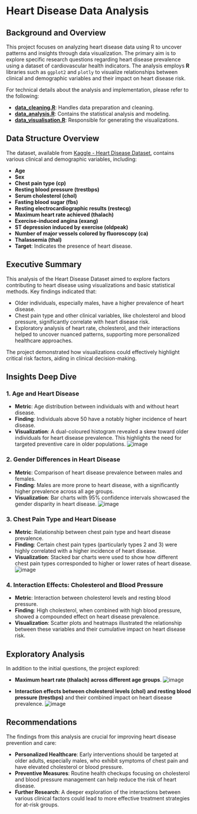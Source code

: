# Heart Disease Data Analysis

## Background and Overview

This project focuses on analyzing heart disease data using R to uncover patterns and insights through data visualization. The primary aim is to explore specific research questions regarding heart disease prevalence using a dataset of cardiovascular health indicators. The analysis employs **R** libraries such as `ggplot2` and `plotly` to visualize relationships between clinical and demographic variables and their impact on heart disease risk.

For technical details about the analysis and implementation, please refer to the following:

- [**data_cleaning.R**](https://github.com/pbahrami2/Heart-Disease-Data-Analysis/blob/main/data_cleaning.R): Handles data preparation and cleaning.
- [**data_analysis.R**](https://github.com/pbahrami2/Heart-Disease-Data-Analysis/blob/main/data_analysis.R): Contains the statistical analysis and modeling.
- [**data_visualisation.R**](https://github.com/pbahrami2/Heart-Disease-Data-Analysis/blob/main/data_visualisation.R): Responsible for generating the visualizations.

## Data Structure Overview

The dataset, available from [Kaggle - Heart Disease Dataset](https://www.kaggle.com/datasets/volodymyrgavrysh/heart-disease), contains various clinical and demographic variables, including:
- **Age**
- **Sex**
- **Chest pain type (cp)**
- **Resting blood pressure (trestbps)**
- **Serum cholesterol (chol)**
- **Fasting blood sugar (fbs)**
- **Resting electrocardiographic results (restecg)**
- **Maximum heart rate achieved (thalach)**
- **Exercise-induced angina (exang)**
- **ST depression induced by exercise (oldpeak)**
- **Number of major vessels colored by fluoroscopy (ca)**
- **Thalassemia (thal)**
- **Target**: Indicates the presence of heart disease.

## Executive Summary

This analysis of the Heart Disease Dataset aimed to explore factors contributing to heart disease using visualizations and basic statistical methods. Key findings indicated that:
- Older individuals, especially males, have a higher prevalence of heart disease.
- Chest pain type and other clinical variables, like cholesterol and blood pressure, significantly correlate with heart disease risk.
- Exploratory analysis of heart rate, cholesterol, and their interactions helped to uncover nuanced patterns, supporting more personalized healthcare approaches.

The project demonstrated how visualizations could effectively highlight critical risk factors, aiding in clinical decision-making.

## Insights Deep Dive

### 1. **Age and Heart Disease**
- **Metric**: Age distribution between individuals with and without heart disease.
- **Finding**: Individuals above 50 have a notably higher incidence of heart disease. 
- **Visualization**: A dual-coloured histogram revealed a skew toward older individuals for heart disease prevalence. This highlights the need for targeted preventive care in older populations.
![image](https://github.com/user-attachments/assets/d01ca419-3e33-4e27-93ae-d638f945dfcc)

### 2. **Gender Differences in Heart Disease**
- **Metric**: Comparison of heart disease prevalence between males and females.
- **Finding**: Males are more prone to heart disease, with a significantly higher prevalence across all age groups.
- **Visualization**: Bar charts with 95% confidence intervals showcased the gender disparity in heart disease.
![image](https://github.com/user-attachments/assets/49806109-31e8-4f9b-b89c-ff893fab28a1)

### 3. **Chest Pain Type and Heart Disease**
- **Metric**: Relationship between chest pain type and heart disease prevalence.
- **Finding**: Certain chest pain types (particularly types 2 and 3) were highly correlated with a higher incidence of heart disease.
- **Visualization**: Stacked bar charts were used to show how different chest pain types corresponded to higher or lower rates of heart disease.
![image](https://github.com/user-attachments/assets/6b25df4c-dd93-4862-984c-41226726ee79)

### 4. **Interaction Effects: Cholesterol and Blood Pressure**
- **Metric**: Interaction between cholesterol levels and resting blood pressure.
- **Finding**: High cholesterol, when combined with high blood pressure, showed a compounded effect on heart disease prevalence.
- **Visualization**: Scatter plots and heatmaps illustrated the relationship between these variables and their cumulative impact on heart disease risk.

## Exploratory Analysis
In addition to the initial questions, the project explored:
- **Maximum heart rate (thalach) across different age groups**.
![image](https://github.com/user-attachments/assets/2295e224-9457-4ba2-a51c-dc42e53586ce)

- **Interaction effects between cholesterol levels (chol) and resting blood pressure (trestbps)** and their combined impact on heart disease prevalence.
![image](https://github.com/user-attachments/assets/40ce9df5-49f7-4552-9605-f2fc88fb6c38)

## Recommendations

The findings from this analysis are crucial for improving heart disease prevention and care:
- **Personalized Healthcare**: Early interventions should be targeted at older adults, especially males, who exhibit symptoms of chest pain and have elevated cholesterol or blood pressure.
- **Preventive Measures**: Routine health checkups focusing on cholesterol and blood pressure management can help reduce the risk of heart disease.
- **Further Research**: A deeper exploration of the interactions between various clinical factors could lead to more effective treatment strategies for at-risk groups.
